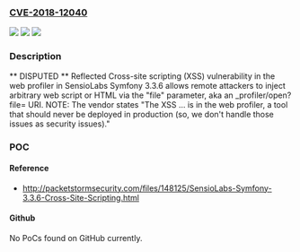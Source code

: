### [CVE-2018-12040](https://cve.mitre.org/cgi-bin/cvename.cgi?name=CVE-2018-12040)
![](https://img.shields.io/static/v1?label=Product&message=n%2Fa&color=blue)
![](https://img.shields.io/static/v1?label=Version&message=n%2Fa&color=blue)
![](https://img.shields.io/static/v1?label=Vulnerability&message=n%2Fa&color=brighgreen)

### Description

** DISPUTED ** Reflected Cross-site scripting (XSS) vulnerability in the web profiler in SensioLabs Symfony 3.3.6 allows remote attackers to inject arbitrary web script or HTML via the "file" parameter, aka an _profiler/open?file= URI.  NOTE: The vendor states "The XSS ... is in the web profiler, a tool that should never be deployed in production (so, we don't handle those issues as security issues)."

### POC

#### Reference
- http://packetstormsecurity.com/files/148125/SensioLabs-Symfony-3.3.6-Cross-Site-Scripting.html

#### Github
No PoCs found on GitHub currently.

